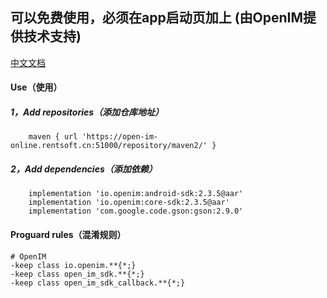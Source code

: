 ## 可以免费使用，必须在app启动页加上 (由OpenIM提供技术支持)

[中文文档](README.zh-cn.md)

#### Use（使用）

##### 1，Add repositories（添加仓库地址）

```
    maven { url 'https://open-im-online.rentsoft.cn:51000/repository/maven2/' }
```

##### 2，Add dependencies（添加依赖）

```
    implementation 'io.openim:android-sdk:2.3.5@aar'
    implementation 'io.openim:core-sdk:2.3.5@aar'
    implementation 'com.google.code.gson:gson:2.9.0'
```

#### Proguard rules（混淆规则）
```
# OpenIM
-keep class io.openim.**{*;}
-keep class open_im_sdk.**{*;}
-keep class open_im_sdk_callback.**{*;}
```
